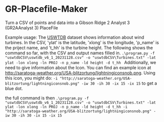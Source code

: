 # GR-Placefile-Maker
Turn a CSV of points and data into a Gibson Ridge 2 Analyst 3 (GR2AAnalyst 3) PlaceFile 


Example usage: 
The [USWTDB](https://eerscmap.usgs.gov/uswtdb/) dataset shows information about wind turbines. In the CSV, 'ylat' is the latitude, 'xlong' is the longitude, 'p_name' is the priject name, and 't_hh' is the turbine height. 
The following shows the command so far, with the CSV and output names filled in.
`.\program.py -f "uswtdbCSV\uswtdb_v6_1_20231128.csv" -o "uswtdbCSV\Turbines.txt" -lat ylat -lon xlong -ln PROJ -n p_name -ld height -d t_hh `
Additionally, we need to give information about the Icon. You can find an example icon at http://saratoga-weather.org/USA-blitzortung/lightningiconsnob.png. Using this icon, you might do:
`-i "http://saratoga-weather.org/USA-blitzortung/lightningiconsnob.png" -iw 30 -ih 30 -ix 15 -ix 15`
to get a blue dot. 

the full command is then 
`.\program.py -f "uswtdbCSV\uswtdb_v6_1_20231128.csv" -o "uswtdbCSV\Turbines.txt" -lat ylat -lon xlong -ln PROJ -n p_name -ld height -d t_hh -i "http://saratoga-weather.org/USA-blitzortung/lightningiconsnob.png" -iw 30 -ih 30 -ix 15 -ix 15`
